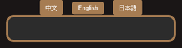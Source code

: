 <html lang="zh-Hant">
<head>
  <meta charset="UTF-8" />
  <meta name="viewport" content="width=device-width, initial-scale=1.0"/>
  <title>QA 自動回覆</title>
  <style>
    html, body {
      margin: 0;
      padding: 0;
      width: 100%;
      height: 100%;
      background-color: #1a1616;
      display: flex;
      flex-direction: column;
      justify-content: flex-start;
      align-items: center;
      font-family: 'Segoe UI', Tahoma, Geneva, Verdana, sans-serif;
    }

    .lang-switcher {
      margin: 20px;
    }

    .lang-switcher button {
      margin: 0 10px;
      padding: 8px 16px;
      font-size: 1rem;
      border: none;
      border-radius: 5px;
      cursor: pointer;
      background-color: #a67c52;
      color: white;
      transition: background 0.3s;
    }

    .lang-switcher button:hover {
      background-color: #8b653f;
    }

    .qa-container {
      background-color: #2c2c2c;
      border: 6px solid #a67c52;
      border-radius: 20px;
      padding: 30px 25px;
      width: 90%;
      max-width: 1000px;
      box-sizing: border-box;
      overflow-y: auto;
      max-height: 90vh;
    }

    .qa-item {
      margin-bottom: 20px;
    }

    .question {
      cursor: pointer;
      font-size: 1.5rem;
      color: #FFC107;
      margin-bottom: 8px;
      display: flex;
      justify-content: space-between;
      align-items: center;
      background-color: #444;
      padding: 12px 16px;
      border-radius: 10px;
      transition: background 0.3s;
    }

    .question:hover {
      background-color: #555;
    }

    .arrow {
      font-size: 1.2rem;
      color: #FFC107;
    }

    .answer {
      max-height: 0;
      overflow: hidden;
      transition: max-height 0.4s ease, padding 0.3s ease;
      font-size: 1.1rem;
      color: #ffffff;
      padding-left: 20px;
      line-height: 1.6;
      background-color: #3a3a3a;
      border-radius: 8px;
      padding: 0 16px;
    }

    .answer.open {
      max-height: 800px;
      padding: 15px 16px;
    }

    a {
      color: #00d4ff;
      text-decoration: underline;
    }

    @media (max-width: 600px) {
      .qa-container {
        padding: 20px 15px;
      }

      .question {
        font-size: 1.2rem;
      }

      .answer {
        font-size: 1rem;
      }
    }
  </style>
</head>
<body>
  <div class="lang-switcher">
    <button onclick="switchLang('zh')">中文</button>
    <button onclick="switchLang('en')">English</button>
    <button onclick="switchLang('ja')">日本語</button>
  </div>

  <div class="qa-container" id="qa">
    <!-- QA 將由 JS 注入 -->
  </div>

  <script>
    const qaData = {
      zh: [
        {
          q: "推薦景點1？",
          a: `巨城購物中心：<a href="https://maps.app.goo.gl/ZGFdxkC6ZZBUWAV96" target="_blank">點我查看地圖</a>`
        },
        {
          q: "推薦景點2？",
          a: `城隍廟：<a href="https://maps.app.goo.gl/JHym4kpXUj7L4cXr9" target="_blank">點我查看地圖</a>`
        }
      ],
      en: [
        {
          q: "Recommended Spot 1?",
          a: `Big City Shopping Mall: <a href="https://maps.app.goo.gl/ZGFdxkC6ZZBUWAV96" target="_blank">View on Google Maps</a>`
        },
        {
          q: "Recommended Spot 2?",
          a: `Chenghuang Temple: <a href="https://maps.app.goo.gl/JHym4kpXUj7L4cXr9" target="_blank">View on Google Maps</a>`
        }
      ],
      ja: [
        {
          q: "おすすめスポット1は？",
          a: `ビッグシティモール：<a href="https://maps.app.goo.gl/ZGFdxkC6ZZBUWAV96" target="_blank">Googleマップで見る</a>`
        },
        {
          q: "おすすめスポット2は？",
          a: `城隍廟：<a href="https://maps.app.goo.gl/JHym4kpXUj7L4cXr9" target="_blank">Googleマップで見る</a>`
        }
      ]
    };

    const container = document.getElementById('qa');

    function renderQA(lang) {
      container.innerHTML = '';
      qaData[lang].forEach((item, index) => {
        const qaItem = document.createElement('div');
        qaItem.className = 'qa-item';

        const question = document.createElement('div');
        question.className = 'question';
        question.innerHTML = `・${item.q} <span class="arrow">▼</span>`;
        question.onclick = () => toggleAnswer(index);

        const answer = document.createElement('div');
        answer.className = 'answer';
        answer.innerHTML = item.a;

        qaItem.appendChild(question);
        qaItem.appendChild(answer);
        container.appendChild(qaItem);
      });

      toggleAnswer(0); // 預設展開第一個
    }

    function toggleAnswer(index) {
      const answers = document.querySelectorAll('.answer');
      const arrows = document.querySelectorAll('.arrow');
      const answer = answers[index];
      const arrow = arrows[index];
      const isOpen = answer.classList.contains('open');

      answer.classList.toggle('open');
      arrow.textContent = isOpen ? '▼' : '▲';
    }

    function switchLang(lang) {
      renderQA(lang);
    }

    // 預設語言
    window.onload = () => renderQA('zh');
  </script>
</body>
</html>
